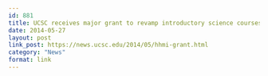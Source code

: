 ```yaml
---
id: 881
title: UCSC receives major grant to revamp introductory science courses
date: 2014-05-27
layout: post
link_post: https://news.ucsc.edu/2014/05/hhmi-grant.html
category: "News"
format: link
---
```

